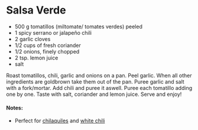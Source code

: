 # Salsa Verde

* 500 g tomatillos (miltomate/ tomates verdes) peeled 
* 1 spicy serrano or jalapeño chili
* 2 garlic cloves
* 1/2 cups of fresh coriander
* 1/2 onions, finely chopped
* 2 tsp. lemon juice
* salt

Roast tomatillos, chili, garlic and onions on a pan. Peel garlic. When all other ingredients are goldbrown take them out of the pan. Puree garlic and salt with a fork/mortar. Add chili and puree it aswell. Puree each tomatillo adding one by one. Taste with salt, coriander and lemon juice. Serve and enjoy!

#### Notes: 
* Perfect for [chilaquiles](https://github.com/andreamalhera/committed_meals/edit/master/recipes/woks_and_pans/chilaquiles.md) and [white chili](https://github.com/andreamalhera/committed_meals/blob/master/recipes/soups_and_stews/white_chili.md)

